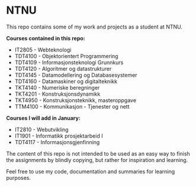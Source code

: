 # NTNU

This repo contains some of my work and projects as a student at NTNU.

**Courses contained in this repo:**

- IT2805 - Webteknologi
- TDT4100 - Objektorientert Programmering
- TDT4109 - Informasjonsteknologi Grunnkurs
- TDT4120 - Algoritmer og datastrukturer
- TDT4145 - Datamodellering og Databasesystemer
- TDT4160 - Datamaskiner og digitalteknikk
- TKT4140 - Numeriske beregninger
- TKT4201 - Konstruksjonsdynamikk
- TKT4950 - Konstruksjonsteknikk, masteroppgave
- TTM4100 - Kommunikasjon - Tjenester og nett

**Courses I will add in January:**

- IT2810 - Webutvikling
- IT1901 - Informatikk prosjektarbeid I
- TDT4117 - Informasjonsgjenfinning



The content of this repo is not intended to be used as an easy way to finish the assignments by blindly copying, but rather for inspiration and learning.

Feel free to use my code, documentation and summaries for learning purposes.

